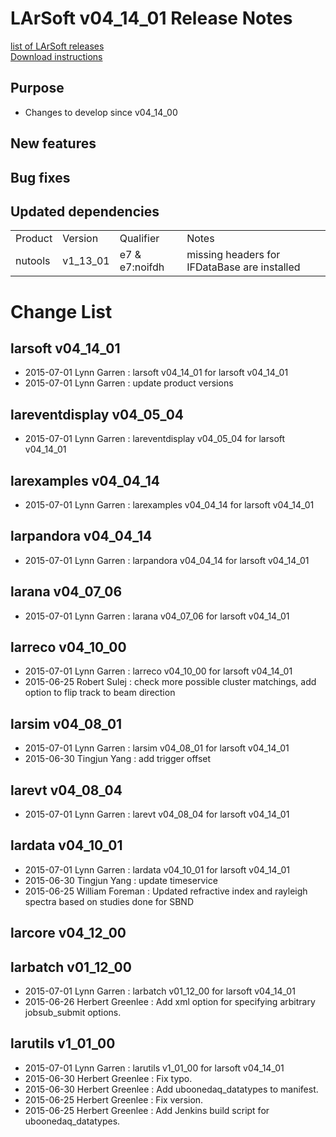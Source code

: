 # LArSoft v04_14_01 Release Notes



[list of LArSoft releases](LArSoft_release_list)  
[Download instructions](http://scisoft.fnal.gov/scisoft/bundles/larsoft/v04_14_01/larsoft-v04_14_01.html)

## Purpose

-   Changes to develop since v04_14_00

## New features

## Bug fixes

## Updated dependencies

|         |          |                |                                              |
|---------|----------|----------------|----------------------------------------------|
| Product | Version  | Qualifier      | Notes                                        |
| nutools | v1_13_01 | e7 & e7:noifdh | missing headers for IFDataBase are installed |

# Change List

## larsoft v04_14_01

-   2015-07-01 Lynn Garren : larsoft v04_14_01 for larsoft v04_14_01
-   2015-07-01 Lynn Garren : update product versions

## lareventdisplay v04_05_04

-   2015-07-01 Lynn Garren : lareventdisplay v04_05_04 for larsoft v04_14_01

## larexamples v04_04_14

-   2015-07-01 Lynn Garren : larexamples v04_04_14 for larsoft v04_14_01

## larpandora v04_04_14

-   2015-07-01 Lynn Garren : larpandora v04_04_14 for larsoft v04_14_01

## larana v04_07_06

-   2015-07-01 Lynn Garren : larana v04_07_06 for larsoft v04_14_01

## larreco v04_10_00

-   2015-07-01 Lynn Garren : larreco v04_10_00 for larsoft v04_14_01
-   2015-06-25 Robert Sulej : check more possible cluster matchings, add option to flip track to beam direction

## larsim v04_08_01

-   2015-07-01 Lynn Garren : larsim v04_08_01 for larsoft v04_14_01
-   2015-06-30 Tingjun Yang : add trigger offset

## larevt v04_08_04

-   2015-07-01 Lynn Garren : larevt v04_08_04 for larsoft v04_14_01

## lardata v04_10_01

-   2015-07-01 Lynn Garren : lardata v04_10_01 for larsoft v04_14_01
-   2015-06-30 Tingjun Yang : update timeservice
-   2015-06-25 William Foreman : Updated refractive index and rayleigh spectra based on studies done for SBND

## larcore v04_12_00

## larbatch v01_12_00

-   2015-07-01 Lynn Garren : larbatch v01_12_00 for larsoft v04_14_01
-   2015-06-26 Herbert Greenlee : Add xml option <stage><jobsub> for specifying arbitrary jobsub_submit options.

## larutils v1_01_00

-   2015-07-01 Lynn Garren : larutils v1_01_00 for larsoft v04_14_01
-   2015-06-30 Herbert Greenlee : Fix typo.
-   2015-06-30 Herbert Greenlee : Add uboonedaq_datatypes to manifest.
-   2015-06-25 Herbert Greenlee : Fix version.
-   2015-06-25 Herbert Greenlee : Add Jenkins build script for uboonedaq_datatypes.
